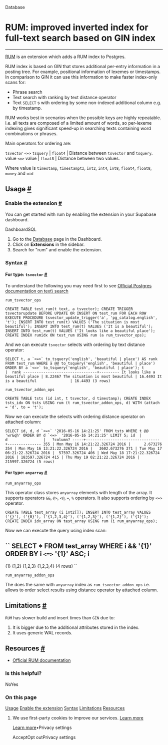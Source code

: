 Database

# RUM: improved inverted index for full-text search based on GIN index

* * *

[RUM](https://github.com/postgrespro/rum) is an extension which adds a RUM index to Postgres.

RUM index is based on GIN that stores additional per-entry information in a posting tree. For example, positional information of lexemes or timestamps. In comparison to GIN it can use this information to make faster index-only scans for:

- Phrase search
- Text search with ranking by text distance operator
- Text `SELECT` s with ordering by some non-indexed additional column e.g. by timestamp.

RUM works best in scenarios when the possible keys are highly repeatable. I.e. all texts are composed of a
limited amount of words, so per-lexeme indexing gives significant speed-up in searching texts containing word
combinations or phrases.

Main operators for ordering are:

`tsvector` `<=>` `tsquery` \| `float4` \| Distance between `tsvector` and `tsquery`.
value `<=>` value \| `float8` \| Distance between two values.

Where value is `timestamp`, `timestamptz`, `int2`, `int4`, `int8`, `float4`, `float8`, `money` and `oid`

## Usage [\#](https://supabase.com/docs/guides/database/extensions/rum\#usage)

### Enable the extension [\#](https://supabase.com/docs/guides/database/extensions/rum\#enable-the-extension)

You can get started with rum by enabling the extension in your Supabase dashboard.

DashboardSQL

1. Go to the [Database](https://supabase.com/dashboard/project/_/database/tables) page in the Dashboard.
2. Click on **Extensions** in the sidebar.
3. Search for "rum" and enable the extension.

### Syntax [\#](https://supabase.com/docs/guides/database/extensions/rum\#syntax)

#### For type: `tsvector` [\#](https://supabase.com/docs/guides/database/extensions/rum\#for-type-tsvector)

To understand the following you may need first to see [Official Postgres documentation on text\\
search](https://www.postgresql.org/docs/current/functions-textsearch.html)

`rum_tsvector_ops`

`
CREATE TABLE test_rum(t text, a tsvector);
CREATE TRIGGER tsvectorupdate
BEFORE UPDATE OR INSERT ON test_rum
FOR EACH ROW EXECUTE PROCEDURE tsvector_update_trigger('a', 'pg_catalog.english', 't');
INSERT INTO test_rum(t) VALUES ('The situation is most beautiful');
INSERT INTO test_rum(t) VALUES ('It is a beautiful');
INSERT INTO test_rum(t) VALUES ('It looks like a beautiful place');
CREATE INDEX rumidx ON test_rum USING rum (a rum_tsvector_ops);
`

And we can execute `tsvector` selects with ordering by text distance operator:

``
SELECT t, a `<=>` to_tsquery('english', 'beautiful | place') AS rank
    FROM test_rum
    WHERE a @@ to_tsquery('english', 'beautiful | place')
    ORDER BY a `<=>` to_tsquery('english', 'beautiful | place');
                t                |  rank
---------------------------------+---------
It looks like a beautiful place | 8.22467
The situation is most beautiful | 16.4493
It is a beautiful               | 16.4493
(3 rows)
``

`rum_tsvector_addon_ops`

`
CREATE TABLE tsts (id int, t tsvector, d timestamp);
CREATE INDEX tsts_idx ON tsts USING rum (t rum_tsvector_addon_ops, d)
    WITH (attach = 'd', to = 't');
`

Now we can execute the selects with ordering distance operator on attached column:

``
SELECT id, d, d `<=>` '2016-05-16 14:21:25' FROM tsts WHERE t @@ 'wr&qh' ORDER BY d `<=>` '2016-05-16 14:21:25' LIMIT 5;
id  |                d                |   ?column?
-----+---------------------------------+---------------
355 | Mon May 16 14:21:22.326724 2016 |      2.673276
354 | Mon May 16 13:21:22.326724 2016 |   3602.673276
371 | Tue May 17 06:21:22.326724 2016 |  57597.326724
406 | Wed May 18 17:21:22.326724 2016 | 183597.326724
415 | Thu May 19 02:21:22.326724 2016 | 215997.326724
(5 rows)
``

#### For type: `anyarray` [\#](https://supabase.com/docs/guides/database/extensions/rum\#for-type-anyarray)

`rum_anyarray_ops`

This operator class stores `anyarray` elements with length of the array. It supports operators `&&`, `@>`, `<@`, `=`, `%` operators. It also supports ordering by `<=>` operator.

`
CREATE TABLE test_array (i int2[]);
INSERT INTO test_array VALUES ('{}'), ('{0}'), ('{1,2,3,4}'), ('{1,2,3}'), ('{1,2}'), ('{1}');
CREATE INDEX idx_array ON test_array USING rum (i rum_anyarray_ops);
`

Now we can execute the query using index scan:

``
SELECT * FROM test_array WHERE i && '{1}' ORDER BY i `<=>` '{1}' ASC;
     i
-----------
{1}
{1,2}
{1,2,3}
{1,2,3,4}
(4 rows)
``

`rum_anyarray_addon_ops`

The does the same with `anyarray` index as `rum_tsvector_addon_ops` i.e. allows to order select results using distance
operator by attached column.

## Limitations [\#](https://supabase.com/docs/guides/database/extensions/rum\#limitations)

`RUM` has slower build and insert times than `GIN` due to:

1. It is bigger due to the additional attributes stored in the index.
2. It uses generic WAL records.

## Resources [\#](https://supabase.com/docs/guides/database/extensions/rum\#resources)

- [Official RUM documentation](https://github.com/postgrespro/rum)

### Is this helpful?

NoYes

### On this page

[Usage](https://supabase.com/docs/guides/database/extensions/rum#usage) [Enable the extension](https://supabase.com/docs/guides/database/extensions/rum#enable-the-extension) [Syntax](https://supabase.com/docs/guides/database/extensions/rum#syntax) [Limitations](https://supabase.com/docs/guides/database/extensions/rum#limitations) [Resources](https://supabase.com/docs/guides/database/extensions/rum#resources)

1. We use first-party cookies to improve our services. [Learn more](https://supabase.com/privacy#8-cookies-and-similar-technologies-used-on-our-european-services)



   [Learn more](https://supabase.com/privacy#8-cookies-and-similar-technologies-used-on-our-european-services)•Privacy settings





   AcceptOpt outPrivacy settings